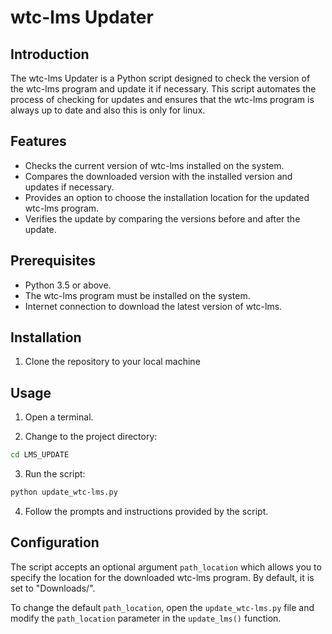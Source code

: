 # wtc-lms Updater

## Introduction
The wtc-lms Updater is a Python script designed to check the version of the wtc-lms program and update it if necessary. This script automates the process of checking for updates and ensures that the wtc-lms program is always up to date and also this is only for linux.

## Features
- Checks the current version of wtc-lms installed on the system.
- Compares the downloaded version with the installed version and updates if necessary.
- Provides an option to choose the installation location for the updated wtc-lms program.
- Verifies the update by comparing the versions before and after the update.

## Prerequisites
- Python 3.5 or above.
- The wtc-lms program must be installed on the system.
- Internet connection to download the latest version of wtc-lms.

## Installation
1. Clone the repository to your local machine


## Usage
1. Open a terminal.

2. Change to the project directory:
```bash
cd LMS_UPDATE
```

3. Run the script:

```bash
python update_wtc-lms.py
```

4. Follow the prompts and instructions provided by the script.

## Configuration
The script accepts an optional argument `path_location` which allows you to specify the location for the downloaded wtc-lms program. By default, it is set to "Downloads/".

To change the default `path_location`, open the `update_wtc-lms.py` file and modify the `path_location` parameter in the `update_lms()` function.
